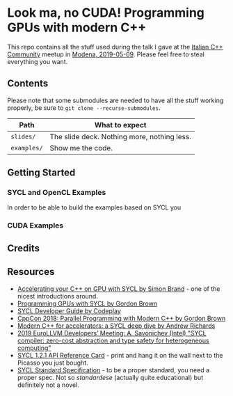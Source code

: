 # Look ma, no CUDA! Programming GPUs with modern C++

This repo contains all the stuff used during the talk I gave at the
[Italian C++ Community](https://www.italiancpp.org/) meetup in 
[Modena, 2019-05-09](https://www.italiancpp.org/event/meetup-maggio2019/).
Please feel free to steal everything you want.

## Contents

Please note that some submodules are needed to have all the stuff working properly, be
sure to `git clone --recurse-submodules`.

| Path        | What to expect                                                                                                                 |
| ----------- | ------------------------------------------- |
| `slides/`   | The slide deck. Nothing more, nothing less. |
| `examples/` | Show me the code. |

## Getting Started

### SYCL and OpenCL Examples

In order to be able to build the examples based on SYCL you

### CUDA Examples

## Credits

## Resources

* [Accelerating your C++ on GPU with SYCL by Simon Brand](https://blog.tartanllama.xyz/sycl/) - one of the nicest introductions around.
* [Programming GPUs with SYCL by Gordon Brown](http://cppedinburgh.uk/slides/201607-sycl.pdf)
* [SYCL Developer Guide by Codeplay](https://developer.codeplay.com/products/computecpp/ce/guides/sycl-guide?)
* [CppCon 2018: Parallel Programming with Modern C++ by Gordon Brown](https://github.com/AerialMantis/cppcon2018-parallelism-class)
* [Modern C++ for accelerators: a SYCL deep dive by Andrew Richards](https://www.khronos.org/assets/uploads/developers/library/2018-evs/EVS2018_09_Modern_Cpp_for_accelerators_andrew.pdf)
* [2019 EuroLLVM Developers’ Meeting: A. Savonichev (Intel) "SYCL compiler: zero-cost abstraction and type safety for heterogeneous computing"](https://youtu.be/rfg19iODkhI)
* [SYCL 1.2.1 API Reference Card](https://www.khronos.org/files/sycl/sycl-12-reference-card.pdf) - print and hang it on the wall next to the Picasso you just bought.
* [SYCL Standard Specification](https://www.khronos.org/registry/SYCL/) - to be a proper standard, you need a proper spec. Not so *standardese* (actually quite educational) but definitely not a novel.
